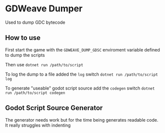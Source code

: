# GDWeave Dumper
Used to dump GDC bytecode

## How to use
First start the game with the `GDWEAVE_DUMP_GDSC` enviroment variable defined to dump the scripts

Then use `dotnet run /path/to/script`

To log the dump to a file added the `log` switch
`dotnet run /path/to/script log`

To generate "useable" godot script source add the `codegen` switch
`dotnet run /path/to/script codegen`

## Godot Script Source Generator
The generator needs work but for the time being generates readable code. It really struggles with indenting
